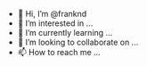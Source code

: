 - 👋 Hi, I’m @franknd
- 👀 I’m interested in ...
- 🌱 I’m currently learning ...
- 💞️ I’m looking to collaborate on ...
- 📫 How to reach me ...

<!---
franknd/franknd is a ✨ special ✨ repository because its `README.md` (this file) appears on your GitHub profile.
You can click the Preview link to take a look at your changes.
--->
